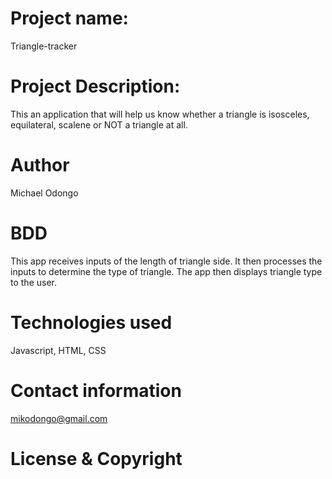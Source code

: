 # Project name: 
Triangle-tracker

# Project Description:
This an application that will help us know whether a triangle is isosceles, equilateral, scalene or NOT a triangle at all. 

# Author
Michael Odongo

# BDD
This app receives inputs of the length of triangle side.
It then processes the inputs to determine the type of triangle.
The app then displays triangle type to the user.

# Technologies used
Javascript, HTML, CSS


# Contact information
mikodongo@gmail.com

# License & Copyright




